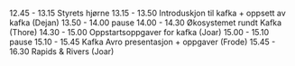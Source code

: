 12.45 - 13.15 Styrets hjørne
13.15 - 13.50 Introduskjon til kafka  + oppsett av kafka (Dejan)
13.50 - 14.00 pause
14.00 - 14.30 Økosystemet rundt Kafka (Thore)
14.30 - 15.00 Oppstartsoppgaver for kafka (Joar)
15.00 - 15.10 pause
15.10 - 15.45 Kafka Avro presentasjon + oppgaver (Frode)
15.45 - 16.30 Rapids & Rivers (Joar)
